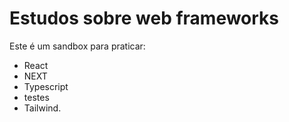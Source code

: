 # Estudos sobre web frameworks

Este é um sandbox para praticar: 
- React 
- NEXT 
- Typescript 
- testes 
- Tailwind.